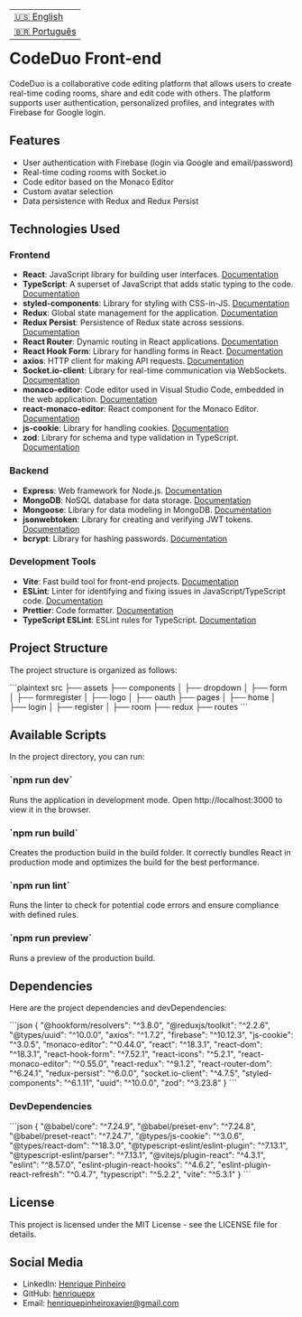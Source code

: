<table align="right">
  <tr>
    <td>
      <a href="README.md">🇺🇸 English</a>
    </td>
  </tr>
  <tr>
    <td>
      <a href="readme-pt.md">🇧🇷 Português</a>
    </td>
  </tr>
</table>

# CodeDuo Front-end

CodeDuo is a collaborative code editing platform that allows users to create real-time coding rooms, share and edit code with others. The platform supports user authentication, personalized profiles, and integrates with Firebase for Google login.

## Features

- User authentication with Firebase (login via Google and email/password)
- Real-time coding rooms with Socket.io
- Code editor based on the Monaco Editor
- Custom avatar selection
- Data persistence with Redux and Redux Persist

## Technologies Used

### Frontend

- **React**: JavaScript library for building user interfaces. [Documentation](https://reactjs.org/docs/getting-started.html)
- **TypeScript**: A superset of JavaScript that adds static typing to the code. [Documentation](https://www.typescriptlang.org/docs/)
- **styled-components**: Library for styling with CSS-in-JS. [Documentation](https://styled-components.com/docs)
- **Redux**: Global state management for the application. [Documentation](https://redux.js.org/introduction/getting-started)
- **Redux Persist**: Persistence of Redux state across sessions. [Documentation](https://github.com/rt2zz/redux-persist)
- **React Router**: Dynamic routing in React applications. [Documentation](https://reactrouter.com/docs/en/v6)
- **React Hook Form**: Library for handling forms in React. [Documentation](https://react-hook-form.com/get-started)
- **axios**: HTTP client for making API requests. [Documentation](https://axios-http.com/docs/intro)
- **Socket.io-client**: Library for real-time communication via WebSockets. [Documentation](https://socket.io/docs/v4/client-api/)
- **monaco-editor**: Code editor used in Visual Studio Code, embedded in the web application. [Documentation](https://microsoft.github.io/monaco-editor/)
- **react-monaco-editor**: React component for the Monaco Editor. [Documentation](https://github.com/react-monaco-editor/react-monaco-editor)
- **js-cookie**: Library for handling cookies. [Documentation](https://github.com/js-cookie/js-cookie)
- **zod**: Library for schema and type validation in TypeScript. [Documentation](https://zod.dev/)

### Backend

- **Express**: Web framework for Node.js. [Documentation](https://expressjs.com/)
- **MongoDB**: NoSQL database for data storage. [Documentation](https://www.mongodb.com/docs/manual/)
- **Mongoose**: Library for data modeling in MongoDB. [Documentation](https://mongoosejs.com/docs/)
- **jsonwebtoken**: Library for creating and verifying JWT tokens. [Documentation](https://github.com/auth0/node-jsonwebtoken)
- **bcrypt**: Library for hashing passwords. [Documentation](https://www.npmjs.com/package/bcrypt)

### Development Tools

- **Vite**: Fast build tool for front-end projects. [Documentation](https://vitejs.dev/guide/)
- **ESLint**: Linter for identifying and fixing issues in JavaScript/TypeScript code. [Documentation](https://eslint.org/docs/user-guide/getting-started)
- **Prettier**: Code formatter. [Documentation](https://prettier.io/docs/en/)
- **TypeScript ESLint**: ESLint rules for TypeScript. [Documentation](https://typescript-eslint.io/)

## Project Structure

The project structure is organized as follows:

\`\`\`plaintext
src
├── assets
├── components
│   ├── dropdown
│   ├── form
│   ├── formregister
│   ├── logo
│   ├── oauth
├── pages
│   ├── home
│   ├── login
│   ├── register
│   ├── room
├── redux
├── routes
\`\`\`

## Available Scripts

In the project directory, you can run:

### \`npm run dev\`

Runs the application in development mode. Open http://localhost:3000 to view it in the browser.

### \`npm run build\`

Creates the production build in the build folder. It correctly bundles React in production mode and optimizes the build for the best performance.

### \`npm run lint\`

Runs the linter to check for potential code errors and ensure compliance with defined rules.

### \`npm run preview\`

Runs a preview of the production build.

## Dependencies

Here are the project dependencies and devDependencies:

\`\`\`json
{
  "@hookform/resolvers": "^3.8.0",
  "@reduxjs/toolkit": "^2.2.6",
  "@types/uuid": "^10.0.0",
  "axios": "^1.7.2",
  "firebase": "^10.12.3",
  "js-cookie": "^3.0.5",
  "monaco-editor": "^0.44.0",
  "react": "^18.3.1",
  "react-dom": "^18.3.1",
  "react-hook-form": "^7.52.1",
  "react-icons": "^5.2.1",
  "react-monaco-editor": "^0.55.0",
  "react-redux": "^9.1.2",
  "react-router-dom": "^6.24.1",
  "redux-persist": "^6.0.0",
  "socket.io-client": "^4.7.5",
  "styled-components": "^6.1.11",
  "uuid": "^10.0.0",
  "zod": "^3.23.8"
}
\`\`\`

### DevDependencies

\`\`\`json
{
  "@babel/core": "^7.24.9",
  "@babel/preset-env": "^7.24.8",
  "@babel/preset-react": "^7.24.7",
  "@types/js-cookie": "^3.0.6",
  "@types/react-dom": "^18.3.0",
  "@typescript-eslint/eslint-plugin": "^7.13.1",
  "@typescript-eslint/parser": "^7.13.1",
  "@vitejs/plugin-react": "^4.3.1",
  "eslint": "^8.57.0",
  "eslint-plugin-react-hooks": "^4.6.2",
  "eslint-plugin-react-refresh": "^0.4.7",
  "typescript": "^5.2.2",
  "vite": "^5.3.1"
}
\`\`\`

## License

This project is licensed under the MIT License - see the LICENSE file for details.

## Social Media

- LinkedIn: [Henrique Pinheiro](https://www.linkedin.com/in/henriquepinheiroxavier/)
- GitHub: [henriquepx](https://github.com/henriquepx)
- Email: [henriquepinheiroxavier@gmail.com](mailto:henriquepinheiroxavier@gmail.com)